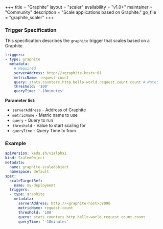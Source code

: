 +++
title = "Graphite"
layout = "scaler"
availability = "v1.0+"
maintainer = "Community"
description = "Scale applications based on Graphite."
go_file = "graphite_scaler"
+++

### Trigger Specification

This specification describes the `graphite` trigger that scales based on a Graphite.

```yaml
triggers:
- type: graphite
  metadata:
    # Required
    serverAddress: http://<graphite-host>:81
    metricName: request-count
    query: stats.counters.http.hello-world.request.count.count # Note: query must return a vector/scalar single element response
    threshold: '100'
    queryTime: '-10minutes'
```

**Parameter list:**

- `serverAddress` - Address of Graphite
- `metricName` - Metric name to use
- `query` - Query to run
- `threshold` - Value to start scaling for
- `queryTime` - Query Time to from 


### Example

```yaml
apiVersion: keda.sh/v1alpha1
kind: ScaledObject
metadata:
  name: graphite-scaledobject
  namespace: default
spec:
  scaleTargetRef:
    name: my-deployment
  triggers:
  - type: graphite
    metadata:
      serverAddress: http://<graphite-host>:9090
      metricName: request-count
      threshold: '100'
      query: stats.counters.http.hello-world.request.count.count
      queryTime: '-10minutes'
```
